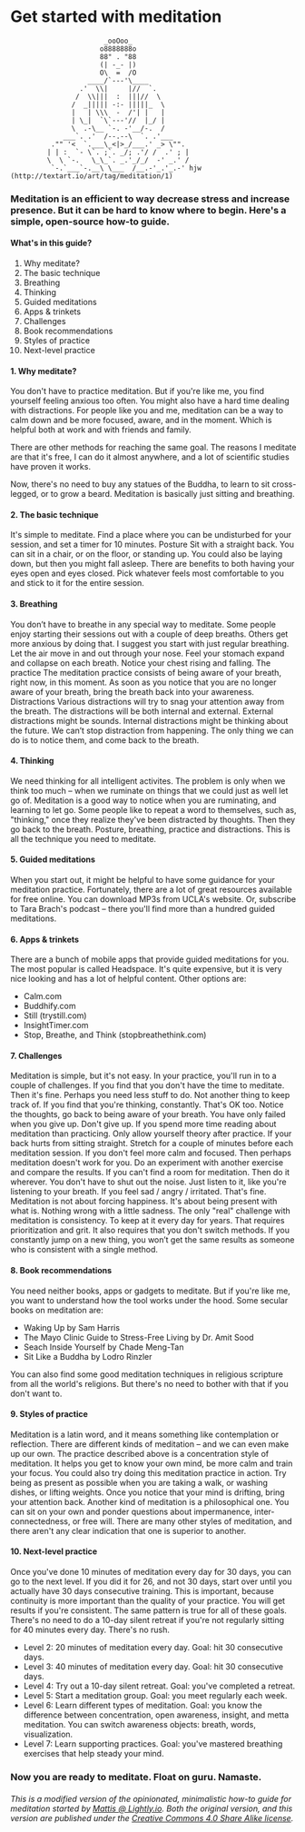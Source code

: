 # Get started with meditation

                           _ooOoo_
                          o8888888o
                          88" . "88
                          (| -_- |)
                          O\  =  /O
                       ____/`---'\____
                     .'  \\|     |//  `.
                    /  \\|||  :  |||//  \
                   /  _||||| -:- |||||_  \
                   |   | \\\  -  /'| |   |
                   | \_|  `\`---'//  |_/ |
                   \  .-\__ `-. -'__/-.  /
                 ___`. .'  /--.--\  `. .'___
              ."" '<  `.___\_<|>_/___.' _> \"".
             | | :  `- \`. ;`. _/; .'/ /  .' ; |
             \  \ `-.   \_\_`. _.'_/_/  -' _.' /
              `-.`___`-.__\ \___  /__.-'_.'_.-' hjw (http://textart.io/art/tag/meditation/1)

### Meditation is an efficient to way decrease stress and increase presence. But it can be hard to know where to begin. Here's a simple, open-source how-to guide.

#### What's in this guide?
1. Why meditate?
2. The basic technique
3. Breathing
4. Thinking
5. Guided meditations
6. Apps & trinkets
7. Challenges
8. Book recommendations
9. Styles of practice
10. Next-level practice


#### 1. Why meditate?

You don't have to practice meditation. But if you're like me, you find yourself feeling anxious too often. You might also have a hard time dealing with distractions. For people like you and me, meditation can be a way to calm down and be more focused, aware, and in the moment. Which is helpful both at work and with friends and family.

There are other methods for reaching the same goal. The reasons I meditate are that it's free, I can do it almost anywhere, and a lot of scientific studies have proven it works.

Now, there's no need to buy any statues of the Buddha, to learn to sit cross-legged, or to grow a beard. Meditation is basically just sitting and breathing.

#### 2. The basic technique

It's simple to meditate. Find a place where you can be undisturbed for your session, and set a timer for 10 minutes. Posture Sit with a straight back. You can sit in a chair, or on the floor, or standing up. You could also be laying down, but then you might fall asleep. There are benefits to both having your eyes open and eyes closed. Pick whatever feels most comfortable to you and stick to it for the entire session.

#### 3. Breathing

You don’t have to breathe in any special way to meditate. Some people enjoy starting their sessions out with a couple of deep breaths. Others get more anxious by doing that. I suggest you start with just regular breathing. Let the air move in and out through your nose. Feel your stomach expand and collapse on each breath. Notice your chest rising and falling. The practice The meditation practice consists of being aware of your breath, right now, in this moment. As soon as you notice that you are no longer aware of your breath, bring the breath back into your awareness. Distractions Various distractions will try to snag your attention away from the breath. The distractions will be both internal and external. External distractions might be sounds. Internal distractions might be thinking about the future. We can’t stop distraction from happening. The only thing we can do is to notice them, and come back to the breath.

#### 4. Thinking

We need thinking for all intelligent activites. The problem is only when we think too much – when we ruminate on things that we could just as well let go of. Meditation is a good way to notice when you are ruminating, and learning to let go. Some people like to repeat a word to themselves, such as, "thinking," once they realize they've been distracted by thoughts. Then they go back to the breath. Posture, breathing, practice and distractions. This is all the technique you need to meditate.

#### 5. Guided meditations

When you start out, it might be helpful to have some guidance for your meditation practice. Fortunately, there are a lot of great resources available for free online. You can download MP3s from UCLA's website. Or, subscribe to Tara Brach's podcast – there you'll find more than a hundred guided meditations.

#### 6. Apps & trinkets

There are a bunch of mobile apps that provide guided meditations for you. The most popular is called Headspace. It's quite expensive, but it is very nice looking and has a lot of helpful content. Other options are:

- Calm.com
- Buddhify.com
- Still (trystill.com)
- InsightTimer.com
- Stop, Breathe, and Think (stopbreathethink.com)

#### 7. Challenges

Meditation is simple, but it's not easy. In your practice, you'll run in to a couple of challenges. If you find that you don't have the time to meditate. Then it's fine. Perhaps you need less stuff to do. Not another thing to keep track of. If you find that you're thinking, constantly. That's OK too. Notice the thoughts, go back to being aware of your breath. You have only failed when you give up. Don't give up. If you spend more time reading about meditation than practicing. Only allow yourself theory after practice. If your back hurts from sitting straight. Stretch for a couple of minutes before each meditation session. If you don't feel more calm and focused. Then perhaps meditation doesn't work for you. Do an experiment with another exercise and compare the results. If you can't find a room for meditation. Then do it wherever. You don't have to shut out the noise. Just listen to it, like you're listening to your breath. If you feel sad / angry / irritated. That's fine. Meditation is not about forcing happiness. It's about being present with what is. Nothing wrong with a little sadness. The only "real" challenge with meditation is consistency. To keep at it every day for years. That requires prioritization and grit. It also requires that you don't switch methods. If you constantly jump on a new thing, you won’t get the same results as someone who is consistent with a single method.

#### 8. Book recommendations

You need neither books, apps or gadgets to meditate. But if you're like me, you want to understand how the tool works under the hood. Some secular books on meditation are:

- Waking Up by Sam Harris
- The Mayo Clinic Guide to Stress-Free Living by Dr. Amit Sood
- Seach Inside Yourself by Chade Meng-Tan
- Sit Like a Buddha by Lodro Rinzler

You can also find some good meditation techniques in religious scripture from all the world's religions. But there's no need to bother with that if you don't want to.

#### 9. Styles of practice

Meditation is a latin word, and it means something like contemplation or reflection. There are different kinds of meditation – and we can even make up our own. The practice described above is a concentration style of meditation. It helps you get to know your own mind, be more calm and train your focus. You could also try doing this meditation practice in action. Try being as present as possible when you are taking a walk, or washing dishes, or lifting weights. Once you notice that your mind is drifting, bring your attention back. Another kind of meditation is a philosophical one. You can sit on your own and ponder questions about impermanence, inter-connectedness, or free will. There are many other styles of meditation, and there aren't any clear indication that one is superior to another.

#### 10. Next-level practice

Once you've done 10 minutes of meditation every day for 30 days, you can go to the next level. If you did it for 26, and not 30 days, start over until you actually have 30 days consecutive training. This is important, because continuity is more important than the quality of your practice. You will get results if you're consistent. The same pattern is true for all of these goals. There's no need to do a 10-day silent retreat if you're not regularly sitting for 40 minutes every day. There's no rush.

- Level 2: 20 minutes of meditation every day. Goal: hit 30 consecutive days.
- Level 3: 40 minutes of meditation every day. Goal: hit 30 consecutive days.
- Level 4: Try out a 10-day silent retreat. Goal: you've completed a retreat.
- Level 5: Start a meditation group. Goal: you meet regularly each week.
- Level 6: Learn different types of meditation. Goal: you know the difference between concentration, open awareness, insight, and metta meditation. You can switch awareness objects: breath, words, visualization.
- Level 7: Learn supporting practices. Goal: you've mastered breathing exercises that help steady your mind.

### Now you are ready to meditate. Float on guru. Namaste.

###### This is a modified version of the opinionated, minimalistic how-to guide for meditation started by [Mattis @ Lightly.io](https://github.com/lightly-io/starting-meditation). Both the original version, and this version are published under the [Creative Commons 4.0 Share Alike license](https://creativecommons.org/licenses/by-sa/4.0/).
